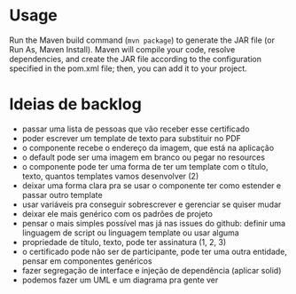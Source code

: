 # Usage

Run the Maven build command (`mvn package`) to generate the JAR file (or Run As, Maven Install). Maven will compile your code, resolve dependencies, and create the JAR file according to the configuration specified in the pom.xml file; then, you can add it to your project.

# Ideias de backlog

* passar uma lista de pessoas que vão receber esse certificado
* poder escrever um template de texto para substituir no PDF
* o componente recebe o endereço da imagem, que está na aplicação
* o default pode ser uma imagem em branco ou pegar no resources
* o componente pode ter uma forma de ter um template com o título, texto, quantos templates vamos desenvolver (2)
* deixar uma forma clara pra se usar o componente ter como estender e passar outro template
* usar variáveis pra conseguir sobrescrever e gerenciar se quiser mudar
* deixar ele mais genérico com os padrões de projeto
* pensar o mais simples possível mas já nas issues do github: definir uma linguagem de script ou linguagem template ou usar alguma
* propriedade de título, texto, pode ter assinatura (1, 2, 3)
* o certificado pode não ser de participante, pode ter uma outra entidade, pensar em componentes genéricos
* fazer segregação de interface e injeção de dependência (aplicar solid) 
* podemos fazer um UML e um diagrama pra gente ver
